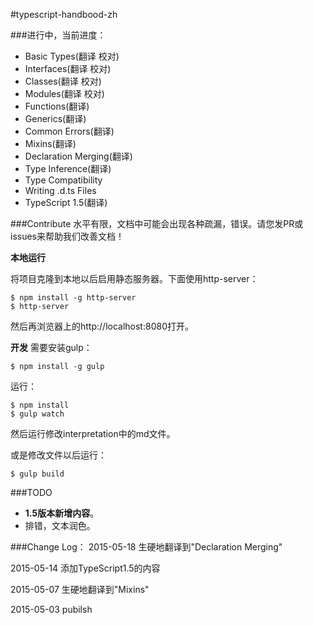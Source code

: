 #typescript-handbood-zh

###进行中，当前进度：

* Basic Types(翻译 校对) 
* Interfaces(翻译 校对)
* Classes(翻译 校对)
* Modules(翻译 校对)
* Functions(翻译)
* Generics(翻译)
* Common Errors(翻译)
* Mixins(翻译)
* Declaration Merging(翻译)
* Type Inference(翻译)
* Type Compatibility
* Writing .d.ts Files
* TypeScript 1.5(翻译)

###Contribute
水平有限，文档中可能会出现各种疏漏，错误。请您发PR或issues来帮助我们改善文档！

__本地运行__

将项目克隆到本地以后启用静态服务器。下面使用http-server：

```
$ npm install -g http-server
$ http-server 
```
然后再浏览器上的http://localhost:8080打开。

__开发__
需要安装gulp：

```
$ npm install -g gulp
```

运行：

```
$ npm install
$ gulp watch
```

然后运行修改interpretation中的md文件。

或是修改文件以后运行：

```
$ gulp build
```

###TODO
* **1.5版本新增内容**。
* 排错，文本润色。

###Change Log：
2015-05-18 生硬地翻译到"Declaration Merging"

2015-05-14 添加TypeScript1.5的内容

2015-05-07 生硬地翻译到"Mixins"

2015-05-03 pubilsh